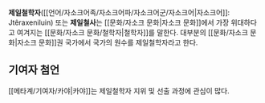 **제일철학자**([[언어/자소크어족/자소크어파/자소크어군/자소크어|자소크어]]: Jtêraxeniluin) 또는 **제일철사**는 [[문화/자소크 문화|자소크 문화]]에서 가장 위대하다고 여겨지는 [[문화/자소크 문화/철학자|철학자]]를 말한다. 대부분의 [[문화/자소크 문화|자소크 문화]]권 국가에서 국가의 원수를 제일철학자라고 한다.

## 기여자 첨언
[[메타계/기여자/카야|카야]]는 제일철학자 지위 및 선출 과정에 관심이 많다.